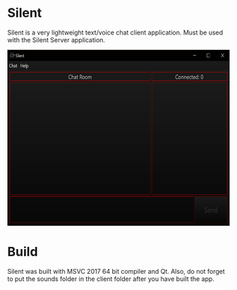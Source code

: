 # Silent
Silent is a very lightweight text/voice chat client application. Must be used with the Silent Server application. 
<p align="center">
  <img width="590" height="400" src="screenshot.png">
</p>

# Build
Silent was built with MSVC 2017 64 bit compiler and Qt.
Also, do not forget to put the sounds folder in the client folder after you have built the app.